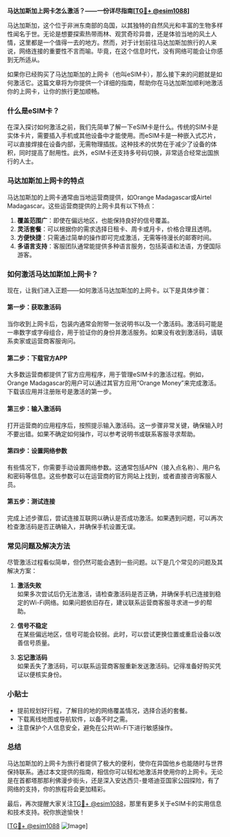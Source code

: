 **马达加斯加上网卡怎么激活？——一份详尽指南[[TG💪+ @esim1088](https://t.me/s/esim1088)]**

马达加斯加，这个位于非洲东南部的岛国，以其独特的自然风光和丰富的生物多样性闻名于世。无论是想要探索热带雨林、观赏奇珍异兽，还是体验当地的风土人情，这里都是一个值得一去的地方。然而，对于计划前往马达加斯加旅行的人来说，网络连接的重要性不言而喻。毕竟，在这个信息时代，没有网络可能会让你感到无所适从。

如果你已经购买了马达加斯加的上网卡（也叫eSIM卡），那么接下来的问题就是如何激活它。这篇文章将为你提供一个详细的指南，帮助你在马达加斯加顺利地激活你的上网卡，让你的旅行更加顺畅。

### 什么是eSIM卡？

在深入探讨如何激活之前，我们先简单了解一下eSIM卡是什么。传统的SIM卡是实体卡片，需要插入手机或其他设备中才能使用。而eSIM卡是一种嵌入式芯片，可以直接焊接在设备内部，无需物理插拔。这种技术的优势在于减少了设备的体积，同时提高了耐用性。此外，eSIM卡还支持多号码切换，非常适合经常出国旅行的人士。

### 马达加斯加上网卡的特点

马达加斯加的上网卡通常由当地运营商提供，如Orange Madagascar或Airtel Madagascar。这些运营商提供的上网卡具有以下特点：

1. **覆盖范围广**：即使在偏远地区，也能保持良好的信号覆盖。
2. **灵活套餐**：可以根据你的需求选择日租卡、周卡或月卡，价格合理且透明。
3. **方便快捷**：只需通过简单的操作即可完成激活，无需等待漫长的邮寄时间。
4. **多语言支持**：客服团队通常能提供多种语言服务，包括英语和法语，方便国际游客。

### 如何激活马达加斯加上网卡？

现在，让我们进入正题——如何激活马达加斯加的上网卡。以下是具体步骤：

#### 第一步：获取激活码

当你收到上网卡后，包装内通常会附带一张说明书以及一个激活码。激活码可能是一串数字或字母组合，用于验证你的身份并激活服务。如果没有收到激活码，请联系卖家或运营商客服询问。

#### 第二步：下载官方APP

大多数运营商都提供了官方应用程序，用于管理eSIM卡的激活过程。例如，Orange Madagascar的用户可以通过其官方应用“Orange Money”来完成激活。下载该应用并注册账号是激活的第一步。

#### 第三步：输入激活码

打开运营商的应用程序后，按照提示输入激活码。这一步骤非常关键，确保输入时不要出错。如果不确定如何操作，可以参考说明书或联系客服寻求帮助。

#### 第四步：设置网络参数

有些情况下，你需要手动设置网络参数。这通常包括APN（接入点名称）、用户名和密码等信息。这些参数可以在运营商的官方网站上找到，或者直接咨询客服人员。

#### 第五步：测试连接

完成上述步骤后，尝试连接互联网以确认是否成功激活。如果遇到问题，可以再次检查激活码是否正确输入，并确保手机设置无误。

### 常见问题及解决方法

尽管激活过程看似简单，但仍然可能会遇到一些问题。以下是几个常见的问题及其解决方案：

1. **激活失败**  
   如果多次尝试后仍无法激活，请检查激活码是否正确，并确保手机已连接到稳定的Wi-Fi网络。如果问题依旧存在，建议联系运营商客服寻求进一步的帮助。

2. **信号不稳定**  
   在某些偏远地区，信号可能会较弱。此时，可以尝试更换位置或重启设备以改善信号质量。

3. **忘记激活码**  
   如果丢失了激活码，可以联系运营商客服重新发送激活码。记得准备好购买凭证以便核实身份。

### 小贴士

- 提前规划好行程，了解目的地的网络覆盖情况，选择合适的套餐。
- 下载离线地图或导航软件，以备不时之需。
- 注意保护个人信息安全，避免在公共Wi-Fi下进行敏感操作。

### 总结

马达加斯加的上网卡为旅行者提供了极大的便利，使你在异国他乡也能随时与世界保持联系。通过本文提供的指南，相信你可以轻松地激活并使用你的上网卡。无论是在首都塔那那利佛漫步街头，还是深入安达西贝-曼塔迪亚国家公园探险，有了网络的支持，你的旅程将会更加精彩。

最后，再次提醒大家关注[TG💪+ @esim1088](https://t.me/s/esim1088)，那里有更多关于eSIM卡的实用信息和技术支持。祝你旅途愉快！

[[TG💪+ @esim1088](https://t.me/s/esim1088) ![Image](https://i.postimg.cc/4NQfJmqS/Snipaste-2025-05-13-00-14-12.png)]